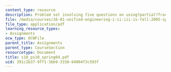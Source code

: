 ```yaml
---
content_type: resource
description: Problem set involving five questions on using?partial?fraction?expansions?to?determine?inverse?Laplace?transforms.
file: /media/courses/16-01-unified-engineering-i-ii-iii-iv-fall-2005-spring-2006/391c2b379ff13bb9315064004f3c593f_s10_ps10_spring04.pdf
file_type: application/pdf
learning_resource_types:
- Assignments
ocw_type: OCWFile
parent_title: Assignments
parent_type: CourseSection
resourcetype: Document
title: s10_ps10_spring04.pdf
uid: 391c2b37-9ff1-3bb9-3150-64004f3c593f
---
```

